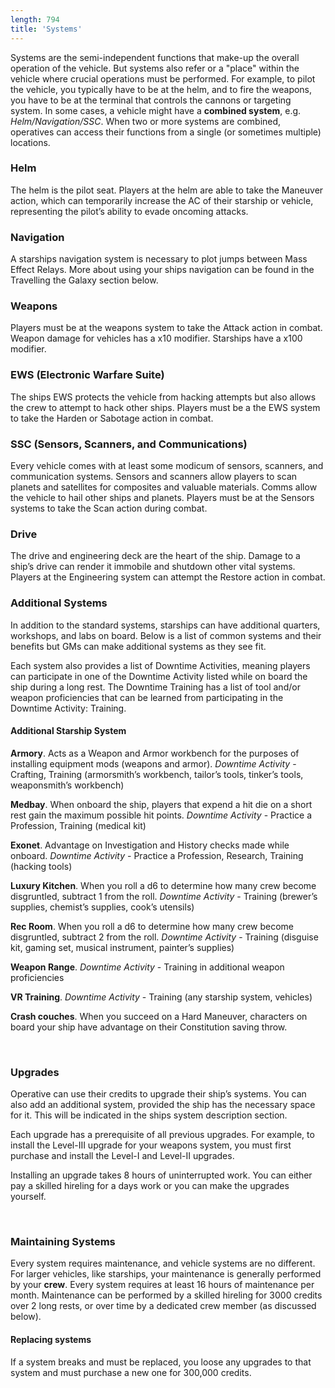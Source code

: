 ```yaml
---
length: 794
title: 'Systems'
---
```


Systems are the semi-independent functions that make-up the overall operation of the vehicle. But systems also refer
or a "place" within the vehicle where crucial operations must be performed. For example, to pilot the vehicle,
you typically have to be at the helm, and to fire the weapons, you have to be at the terminal that controls the cannons
or targeting system. In some cases, a vehicle might have a __combined system__, e.g. _Helm/Navigation/SSC_. When two
or more systems are combined, operatives can access their functions from a single (or sometimes multiple) locations.

### Helm
The helm is the pilot seat. Players at the helm are able to take the Maneuver action, which can temporarily increase the
AC of their starship or vehicle, representing the pilot’s ability to evade oncoming attacks.

### Navigation
A starships navigation system is necessary to plot jumps between Mass Effect Relays. More about using your ships
navigation can be found in the Travelling the Galaxy section below.

### Weapons
Players must be at the weapons system to take the Attack action in combat. Weapon damage for vehicles has a x10 modifier.
Starships have a x100 modifier.

### EWS (Electronic Warfare Suite)
The ships EWS protects the vehicle from hacking attempts but also allows the crew to attempt to hack other ships.
Players must be a the EWS system to take the Harden or Sabotage action in combat.

### SSC (Sensors, Scanners, and Communications)
Every vehicle comes with at least some modicum of sensors, scanners, and communication systems. Sensors and scanners
allow players to scan planets and satellites for composites and valuable materials. Comms allow the vehicle to hail
other ships and planets. Players must be at the Sensors systems to take the Scan action during combat.

### Drive
The drive and engineering deck are the heart of the ship. Damage to a ship’s drive can render it immobile and shutdown
other vital systems. Players at the Engineering system can attempt the Restore action in combat.

### Additional Systems
In addition to the standard systems, starships can have additional quarters, workshops, and labs on board. Below is
a list of common systems and their benefits but GMs can make additional systems as they see fit.

Each system also provides a list of Downtime Activities, meaning players can participate in one of the Downtime Activity
listed while on board the ship during a long rest. The Downtime Training has a list of tool and/or weapon proficiencies
that can be learned from participating in the <nuxt-link to="needsLink!!!">Downtime Activity: Training</nuxt-link>.

#### Additional Starship System

__Armory__. Acts as a Weapon and Armor workbench for the purposes of installing equipment mods (weapons and armor). _Downtime Activity_ - Crafting, Training (armorsmith’s workbench, tailor’s tools, tinker’s tools, weaponsmith’s workbench)

__Medbay__. When onboard the ship, players that expend a hit die on a short rest gain the maximum possible hit points. _Downtime Activity_ - Practice a Profession, Training (medical kit)

__Exonet__. Advantage on Investigation and History checks made while onboard. _Downtime Activity_ - Practice a Profession, Research, Training (hacking tools)

__Luxury Kitchen__. When you roll a d6 to determine how many crew become disgruntled, subtract 1 from the roll. _Downtime Activity_ - Training (brewer’s supplies, chemist’s supplies, cook’s utensils)

__Rec Room__. When you roll a d6 to determine how many crew become disgruntled, subtract 2 from the roll. _Downtime Activity_ - Training (disguise kit, gaming set, musical instrument, painter’s supplies)

__Weapon Range__. _Downtime Activity_ - Training in additional weapon proficiencies

__VR Training__. _Downtime Activity_ - Training (any starship system, vehicles)

__Crash couches__. When you succeed on a Hard Maneuver, characters on board your ship have advantage on their Constitution saving throw.

<br>

### Upgrades
Operative can use their credits to upgrade their ship’s systems. You can also add an additional system, provided
the ship has the necessary space for it. This will be indicated in the ships system description section.

Each upgrade has a prerequisite of all previous upgrades. For example, to install the Level-III upgrade for your
weapons system, you must first purchase and install the Level-I and Level-II upgrades.

Installing an upgrade takes 8 hours of uninterrupted work. You can either pay a skilled hireling for a days work
or you can make the upgrades yourself.

<ai-dialog title="Ship Upgrades" component="ship-upgrades"/>

<br>

### Maintaining Systems
Every system requires maintenance, and vehicle systems are no different. For larger vehicles, like starships,
your maintenance is generally performed by your __crew__. Every system requires at least 16 hours of maintenance per month.
Maintenance can be performed by a skilled hireling for 3000 credits over 2 long rests, or over time by a dedicated crew
member (as discussed below).

#### Replacing systems
If a system breaks and must be replaced, you loose any upgrades to that system and must purchase a new one for 300,000
credits.

<ai-dialog title="Months Without Maintenance" component="without-maintenance"/>
